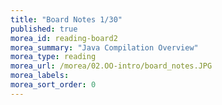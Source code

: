 ```yaml
---
title: "Board Notes 1/30"
published: true
morea_id: reading-board2
morea_summary: "Java Compilation Overview"
morea_type: reading
morea_url: /morea/02.OO-intro/board_notes.JPG
morea_labels:
morea_sort_order: 0
---
```

